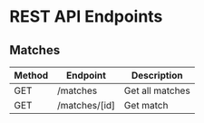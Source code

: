 # REST API Endpoints

<!-- ignoring auth for now -->

## Matches

| Method | Endpoint      | Description     |
| ------ | ------------- | --------------- |
| GET    | /matches      | Get all matches |
| GET    | /matches/[id] | Get match       |
